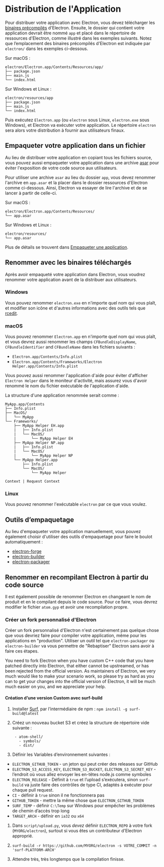 # Distribution de l'Application

Pour distribuer votre application avec Electron, vous devez télécharger les [binaires précompilés](https://github.com/electron/electron/releases) d'Electron. Ensuite, le dossier qui contient votre application devrait être nommé `app` et placé dans le répertoire de ressources d'Electron, comme illustré dans les exemples suivants. Notez que l’emplacement des binaires précompilés d'Electron est indiquée par `electron/` dans les exemples ci-dessous.

Sur macOS :

```text
electron/Electron.app/Contents/Resources/app/
├── package.json
├── main.js
└── index.html
```

Sur Windows et Linux :

```text
electron/resources/app
├── package.json
├── main.js
└── index.html
```

Puis exécutez `Electron.app` (ou `electron` sous Linux, `electron.exe` sous Windows), et Electron va exécuter votre application. Le répertoire `electron` sera alors votre distribution à fournir aux utilisateurs finaux.

## Empaqueter votre application dans un fichier

Au lieu de distribuer votre application en copiant tous les fichiers source, vous pouvez aussi empaqueter votre application dans une archive [asar](https://github.com/electron/asar) pour éviter l'exposition de votre code source aux utilisateurs.

Pour utiliser une archive `asar` au lieu du dossier `app`, vous devez renommer l'archive en `app.asar` et la placer dans le dossier ressources d'Electron comme ci-dessous. Ainsi, Electron va essayer de lire l'archive et de se lancer à partir de celle-ci.

Sur macOS :

```text
electron/Electron.app/Contents/Resources/
└── app.asar
```

Sur Windows et Linux :

```text
electron/resources/
└── app.asar
```

Plus de détails se trouvent dans [Empaqueter une application](application-packaging.md).

## Renommer avec les binaires téléchargés

Après avoir empaqueté votre application dans Electron, vous voudrez renommer votre application avant de la distribuer aux utilisateurs.

### Windows

Vous pouvez renommer `electron.exe` en n'importe quel nom qui vous plaît, et modifier son icône et d'autres informations avec des outils tels que [rcedit](https://github.com/atom/rcedit).

### macOS

Vous pouvez renommer `Electron.app` en n'importe quel nom qui vous plaît, et vous devrez aussi renommer les champs `CFBundleDisplayName`, `CFBundleIdentifier` and `CFBundleName` dans les fichiers suivants :

* `Electron.app/Contents/Info.plist`
* `Electron.app/Contents/Frameworks/Electron Helper.app/Contents/Info.plist`

Vous pouvez aussi renommer l'application d'aide pour éviter d'afficher `Electron Helper` dans le moniteur d'activité, mais assurez vous d'avoir renommé le nom du fichier exécutable de l'application d'aide.

La structure d'une application renommée serait comme :

    MyApp.app/Contents
    ├── Info.plist
    ├── MacOS/
    │   └── MyApp
    └── Frameworks/
        ├── MyApp Helper EH.app
        |   ├── Info.plist
        |   └── MacOS/
        |       └── MyApp Helper EH
        ├── MyApp Helper NP.app
        |   ├── Info.plist
        |   └── MacOS/
        |       └── MyApp Helper NP
        └── MyApp Helper.app
            ├── Info.plist
            └── MacOS/
                └── MyApp Helper
     
    Context | Request Context
    

### Linux

Vous pouvez renommer l'exécutable `electron` par ce que vous voulez.

## Outils d’empaquetage

Au lieu d'empaqueter votre application manuellement, vous pouvez également choisir d'utiliser des outils d'empaquetage pour faire le boulot automatiquement :

* [electron-forge](https://github.com/electron-userland/electron-forge)
* [electron-builder](https://github.com/electron-userland/electron-builder)
* [electron-packager](https://github.com/electron-userland/electron-packager)

## Renommer en recompilant Electron à partir du code source

Il est également possible de renommer Electron en changeant le nom de produit et en le compilant depuis le code source. Pour ce faire, vous devrez modifier le fichier `atom.gyp` et avoir une recompilation propre.

### Créer un fork personnalisé d'Electron

Créer un fork personnalisé d'Electron n'est certainement pas quelque chose que vous devriez faire pour compiler votre application, même pour les applications en "production". Utiliser un outil tel que `electron-packager` ou `electron-builder` va vous permettre de "Rebaptiser" Electron sans avoir à faire ces étapes.

You need to fork Electron when you have custom C++ code that you have patched directly into Electron, that either cannot be upstreamed, or has been rejected from the official version. As maintainers of Electron, we very much would like to make your scenario work, so please try as hard as you can to get your changes into the official version of Electron, it will be much much easier on you, and we appreciate your help.

#### Création d’une version Custom avec surf-build

1. Installer [Surf](https://github.com/surf-build/surf), par l’intermédiaire de npm : `npm install -g surf-build@latest`

2. Créez un nouveau bucket S3 et créez la structure de répertoire vide suivante :
    
        - atom-shell/
          - symbols/
          - dist/
        

3. Définir les Variables d’environnement suivantes :

* `ELECTRON_GITHUB_TOKEN` - un jeton qui peut créer des releases sur GitHub
* `ELECTRON_S3_ACCESS_KEY`, `ELECTRON_S3_BUCKET`, `ELECTRON_S3_SECRET_KEY` - l’endroit où vous allez envoyer les en-têtes node.js comme symboles
* `ELECTRON_RELEASE` - Définit à `true` et l’upload s’exécutera, sinon `surf-build` va juste faire des contrôles de type CI, adaptés à exécuter pour chaque pull request.
* `CI` - définir à `true` sinon il ne fonctionnera pas
* `GITHUB_TOKEN` - mettre la même chose que `ELECTRON_GITHUB_TOKEN`
* `SURF_TEMP` - définir `C:\Temp` sur Windows pour empêcher les problèmes de chemin d’accès trop long
* `TARGET_ARCH` - définir en `ia32` ou `x64` 

1. Dans `script/upload.py`, vous *devez* définir `ELECTRON_REPO` à votre fork (`MYORG/electron`), surtout si vous êtes un contributeur d'Electron approprié.

2. `surf-build -r https://github.com/MYORG/electron -s VOTRE_COMMIT -n 'surf-PLATFORM-ARCH'`

3. Attendre très, très longtemps que la compilation finisse.
